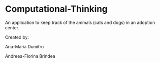 # Computational-Thinking
An application to keep track of the animals (cats and dogs) in an adoption center.

Created by: 

Ana-Maria Dumitru

Andreea-Florina Brindea
